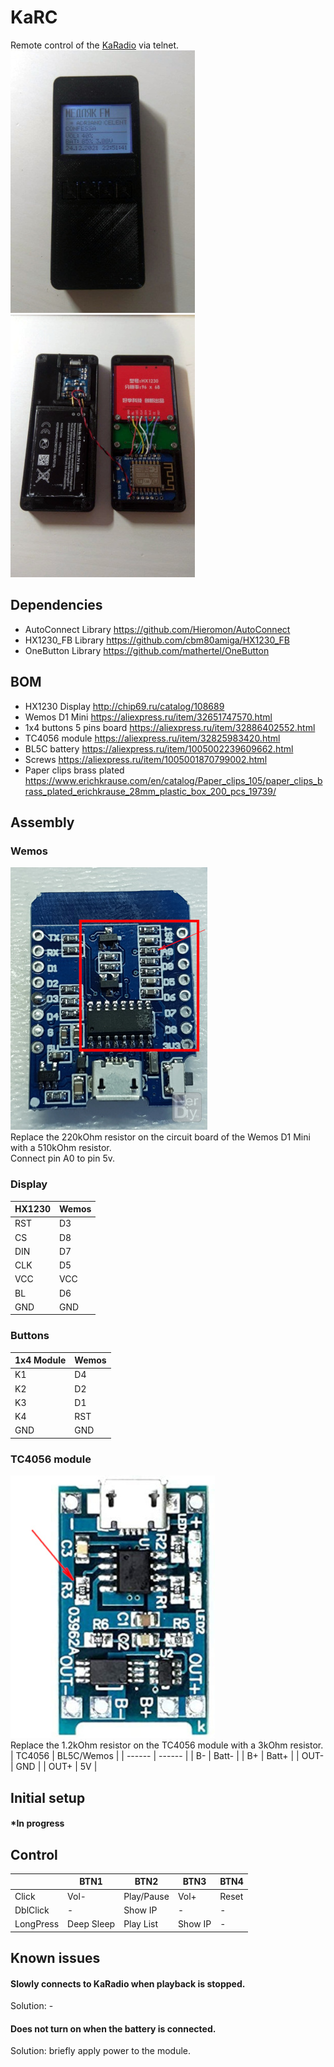 # KaRC
Remote control of the [KaRadio](https://github.com/karawin/Ka-Radio32) via telnet.  
[![Preview](img/preview420.jpg)](img/preview.jpg) [![Preview](img/preview2420.jpg)](img/preview2.jpg)
## Dependencies
- AutoConnect Library https://github.com/Hieromon/AutoConnect
- HX1230_FB Library https://github.com/cbm80amiga/HX1230_FB
- OneButton Library https://github.com/mathertel/OneButton
## BOM
- HX1230 Display http://chip69.ru/catalog/108689
- Wemos D1 Mini https://aliexpress.ru/item/32651747570.html
- 1x4 buttons 5 pins board https://aliexpress.ru/item/32886402552.html
- TC4056 module https://aliexpress.ru/item/32825983420.html
- BL5C battery https://aliexpress.ru/item/1005002239609662.html
- Screws https://aliexpress.ru/item/1005001870799002.html
- Paper clips brass plated https://www.erichkrause.com/en/catalog/Paper_clips_105/paper_clips_brass_plated_erichkrause_28mm_plastic_box_200_pcs_19739/
## Assembly 
### Wemos
[![D1](img/d1res420.jpg)](img/d1res.jpg)  
Replace the 220kOhm resistor on the circuit board of the Wemos D1 Mini with a 510kOhm resistor.  
Connect pin A0 to pin 5v.
### Display
| HX1230 | Wemos |
| ------ | ------ |
| RST | D3 |
| CS  | D8 |
| DIN | D7 |
| CLK | D5 |
| VCC | VCC |
| BL | D6 |
| GND | GND |
### Buttons
| 1x4 Module | Wemos |
| ------ | ------ |
| K1 | D4 |
| K2 | D2 |
| K3 | D1 |
| K4 | RST |
| GND | GND |
### TC4056 module
[![TC4056](img/tc4056420.jpg)](img/tc4056.jpg)  
Replace the 1.2kOhm resistor on the TC4056 module with a 3kOhm resistor.  
| TC4056 | BL5C/Wemos |
| ------ | ------ |
| B- | Batt- |
| B+ | Batt+ |
| OUT- | GND |
| OUT+ | 5V |
## Initial setup
#### *In progress
## Control
|  | BTN1 | BTN2 | BTN3 | BTN4 |
| ------ | ------ | ------ | ------ | ------ |
| Click | Vol- | Play/Pause | Vol+ | Reset |
| DblClick | - | Show IP | - | - |
| LongPress | Deep Sleep | Play List | Show IP | - |
## Known issues
#### Slowly connects to KaRadio when playback is stopped.  
Solution: -  
#### Does not turn on when the battery is connected.  
Solution: briefly apply power to the module.
